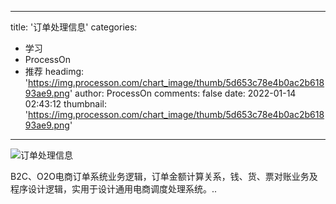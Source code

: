 
---
title: '订单处理信息'
categories: 
 - 学习
 - ProcessOn
 - 推荐
headimg: 'https://img.processon.com/chart_image/thumb/5d653c78e4b0ac2b61893ae9.png'
author: ProcessOn
comments: false
date: 2022-01-14 02:43:12
thumbnail: 'https://img.processon.com/chart_image/thumb/5d653c78e4b0ac2b61893ae9.png'
---

<div>   
<img class="thumb" alt="订单处理信息" src="https://img.processon.com/chart_image/thumb/5d653c78e4b0ac2b61893ae9.png" referrerpolicy="no-referrer">
<p>B2C、O2O电商订单系统业务逻辑，订单金额计算关系，钱、货、票对账业务及程序设计逻辑，实用于设计通用电商调度处理系统。..</p>  
</div>
            